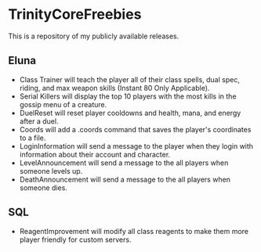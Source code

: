 # TrinityCoreFreebies
This is a repository of my publicly available releases.

## Eluna
- Class Trainer will teach the player all of their class spells, dual spec, riding, and max weapon skills (Instant 80 Only Applicable).
- Serial Killers will display the top 10 players with the most kills in the gossip menu of a creature.
- DuelReset will reset player cooldowns and health, mana, and energy after a duel.
- Coords will add a .coords command that saves the player's coordinates to a file.
- LoginInformation will send a message to the player when they login with information about their account and character.
- LevelAnnouncement will send a message to the all players when someone levels up.
- DeathAnnouncement will send a message to the all players when someone dies.

## SQL
- ReagentImprovement will modify all class reagents to make them more player friendly for custom servers.